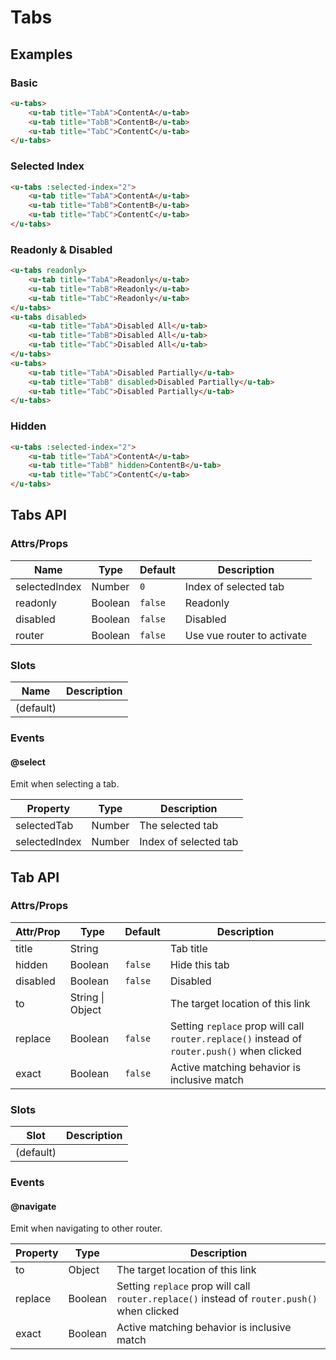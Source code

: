 # Tabs

## Examples
### Basic

``` html
<u-tabs>
    <u-tab title="TabA">ContentA</u-tab>
    <u-tab title="TabB">ContentB</u-tab>
    <u-tab title="TabC">ContentC</u-tab>
</u-tabs>
```

### Selected Index

``` html
<u-tabs :selected-index="2">
    <u-tab title="TabA">ContentA</u-tab>
    <u-tab title="TabB">ContentB</u-tab>
    <u-tab title="TabC">ContentC</u-tab>
</u-tabs>
```

### Readonly & Disabled

``` html
<u-tabs readonly>
    <u-tab title="TabA">Readonly</u-tab>
    <u-tab title="TabB">Readonly</u-tab>
    <u-tab title="TabC">Readonly</u-tab>
</u-tabs>
<u-tabs disabled>
    <u-tab title="TabA">Disabled All</u-tab>
    <u-tab title="TabB">Disabled All</u-tab>
    <u-tab title="TabC">Disabled All</u-tab>
</u-tabs>
<u-tabs>
    <u-tab title="TabA">Disabled Partially</u-tab>
    <u-tab title="TabB" disabled>Disabled Partially</u-tab>
    <u-tab title="TabC">Disabled Partially</u-tab>
</u-tabs>
```

### Hidden

``` html
<u-tabs :selected-index="2">
    <u-tab title="TabA">ContentA</u-tab>
    <u-tab title="TabB" hidden>ContentB</u-tab>
    <u-tab title="TabC">ContentC</u-tab>
</u-tabs>
```

## Tabs API
### Attrs/Props

| Name | Type | Default | Description |
| ---- | ---- | ------- | ----------- |
| selectedIndex | Number | `0` | Index of selected tab |
| readonly | Boolean | `false` | Readonly |
| disabled | Boolean | `false` | Disabled |
| router | Boolean | `false` | Use vue router to activate |

### Slots

| Name | Description |
| ---- | ----------- |
| (default) | |

### Events

#### @select

Emit when selecting a tab.

| Property | Type | Description |
| -------- | ---- | ----------- |
| selectedTab | Number | The selected tab |
| selectedIndex | Number | Index of selected tab |

## Tab API
### Attrs/Props

| Attr/Prop | Type | Default | Description |
| --------- | ---- | ------- | ----------- |
| title | String | | Tab title |
| hidden | Boolean | `false` | Hide this tab |
| disabled | Boolean | `false` | Disabled |
| to | String \| Object | | The target location of this link |
| replace | Boolean | `false` | Setting `replace` prop will call `router.replace()` instead of `router.push()` when clicked |
| exact | Boolean | `false` | Active matching behavior is inclusive match |

### Slots

| Slot | Description |
| ---- | ----------- |
| (default) | |

### Events

#### @navigate

Emit when navigating to other router.

| Property | Type | Description |
| -------- | ---- | ----------- |
| to | Object | The target location of this link |
| replace | Boolean | Setting `replace` prop will call `router.replace()` instead of `router.push()` when clicked |
| exact | Boolean | Active matching behavior is inclusive match |
